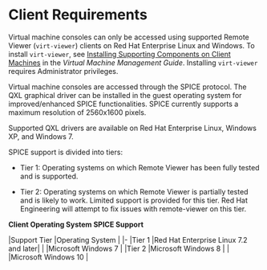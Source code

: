 # Client Requirements

Virtual machine consoles can only be accessed using supported Remote Viewer (`virt-viewer`) clients on Red Hat Enterprise Linux and Windows. To install `virt-viewer`, see [Installing Supporting Components on Client Machines](https://access.redhat.com/documentation/en-us/red_hat_virtualization/4.2/html/virtual_machine_management_guide/sect-installing_supporting_components) in the *Virtual Machine Management Guide*. Installing `virt-viewer` requires Administrator privileges.

Virtual machine consoles are accessed through the SPICE protocol. The QXL graphical driver can be installed in the guest operating system for improved/enhanced SPICE functionalities. SPICE currently supports a maximum resolution of 2560x1600 pixels.

Supported QXL drivers are available on Red Hat Enterprise Linux, Windows XP, and Windows 7.

SPICE support is divided into tiers:

* Tier 1: Operating systems on which Remote Viewer has been fully tested and is supported. 

* Tier 2: Operating systems on which Remote Viewer is partially tested and is likely to work. Limited support is provided for this tier. Red Hat Engineering will attempt to fix issues with remote-viewer on this tier.

**Client Operating System SPICE Support**

|Support Tier |Operating System |
|-
|Tier 1 |Red Hat Enterprise Linux 7.2 and later|
| |Microsoft Windows 7 |
|Tier 2 |Microsoft Windows 8 |
| |Microsoft Windows 10 |
